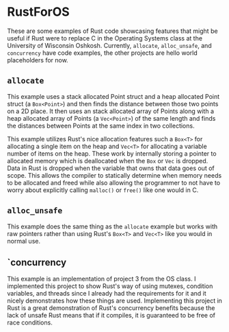 # RustForOS

These are some examples of Rust code showcasing features that might be useful if Rust were to
replace C in the Operating Systems class at the University of Wisconsin Oshkosh. Currently,
`allocate`, `alloc_unsafe`, and `concurrency` have code examples, the other projects are hello world placeholders for now.

## `allocate`

This example uses a stack allocated Point struct and a heap allocated Point struct (a `Box<Point>`) and then finds
the distance between those two points on a 2D place. It then uses an stack allocated array of Points
along with a heap allocated array of Points (a `Vec<Point>`) of the same length and finds the distances between Points
at the same index in two collections.

This example utilizes Rust's nice allocation features such a `Box<T>` for allocating a single item on the heap and `Vec<T>`
for allocating a variable number of items on the heap. These work by internally storing a pointer to allocated memory
which is deallocated when the `Box` or `Vec` is dropped. Data in Rust is dropped when the variable that owns that data
goes out of scope. This allows the compiler to statically determine when memory needs to be allocated and freed while also
allowing the programmer to not have to worry about explicitly calling `malloc()` or `free()` like one would in C.

## `alloc_unsafe`

This example does the same thing as the `allocate` example but works with raw pointers rather
than using Rust's `Box<T>` and `Vec<T>` like you would in normal use.

## `concurrency

This example is an implementation of project 3 from the OS class. I implemented this project to show Rust's way of using mutexes, condition variables, and threads since I already had the requirements for it and it nicely demonstrates how these things are used. Implementing this project in Rust is a great demonstration of Rust's concurrency benefits because the lack of unsafe Rust means that if it compiles, it is guaranteed to be free of race conditions.
